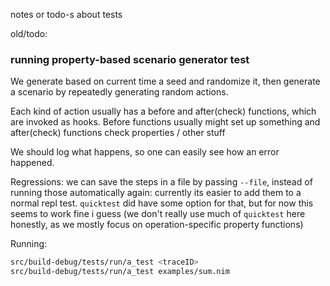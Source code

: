 
notes or todo-s about tests

old/todo:

### running property-based scenario generator test

We generate based on current time a seed and randomize it, then generate a scenario by
repeatedly generating random actions.

Each kind of action usually has a before and after(check) functions, which are invoked as hooks.
Before functions usually might set up something and after(check) functions check properties / other stuff

We should log what happens, so one can easily see how an error happened.


Regressions: 
we can save the steps in a file by passing `--file`, instead of running those automatically again: currently its easier to add them to a normal repl test. `quicktest` did have some option for that, but for now this seems to work fine i guess
(we don't really use much of `quicktest` here honestly, as we mostly focus on operation-specific property functions)

Running:

```bash
src/build-debug/tests/run/a_test <traceID>
src/build-debug/tests/run/a_test examples/sum.nim
```

